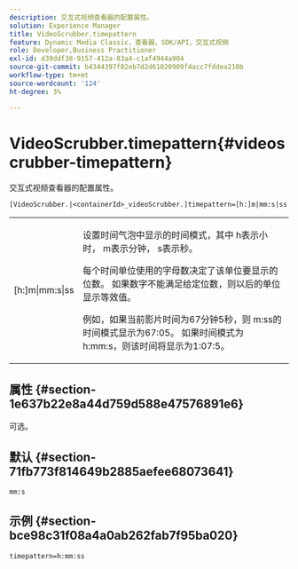 ```yaml
---
description: 交互式视频查看器的配置属性。
solution: Experience Manager
title: VideoScrubber.timepattern
feature: Dynamic Media Classic，查看器，SDK/API，交互式视频
role: Developer,Business Practitioner
exl-id: d39ddf38-9157-412a-83a4-c1af4944a904
source-git-commit: b4344397f82eb7d2d61020909f4acc7fddea210b
workflow-type: tm+mt
source-wordcount: '124'
ht-degree: 3%

---
```


# VideoScrubber.timepattern{#videoscrubber-timepattern}

交互式视频查看器的配置属性。

`[VideoScrubber.|<containerId>_videoScrubber.]timepattern=[h:]m|mm:s|ss`

<table id="table_441553CD34C94A58A9D7CBF772DEDDB6"> 
 <tbody> 
  <tr> 
   <td colname="col1"> <p> <span class="codeph"> [h:]m|mm:s|ss</span> </p> </td> 
   <td colname="col2"> <p> 设置时间气泡中显示的时间模式，其中<span class="codeph"> h</span>表示小时，<span class="codeph"> m</span>表示分钟，<span class="codeph"> s</span>表示秒。 </p> <p>每个时间单位使用的字母数决定了该单位要显示的位数。 如果数字不能满足给定位数，则以后的单位显示等效值。 </p> <p>例如，如果当前影片时间为67分钟5秒，则<span class="codeph"> m:ss</span>的时间模式显示为67:05。 如果时间模式为<span class="codeph"> h:mm:s</span>，则该时间将显示为1:07:5。 </p> </td> 
  </tr> 
 </tbody> 
</table>

## 属性 {#section-1e637b22e8a44d759d588e47576891e6}

可选。

## 默认 {#section-71fb773f814649b2885aefee68073641}

`mm:s`

## 示例 {#section-bce98c31f08a4a0ab262fab7f95ba020}

```
timepattern=h:mm:ss
```
